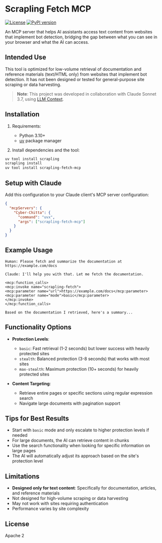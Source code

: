 # Scrapling Fetch MCP

[![License](https://img.shields.io/badge/License-Apache%202.0-blue.svg)](https://opensource.org/licenses/Apache-2.0)
[![PyPI version](https://img.shields.io/pypi/v/scrapling-fetch-mcp.svg)](https://pypi.org/project/scrapling-fetch-mcp/)

An MCP server that helps AI assistants access text content from websites that implement bot detection, bridging the gap between what you can see in your browser and what the AI can access.

## Intended Use

This tool is optimized for low-volume retrieval of documentation and reference materials (text/HTML only) from websites that implement bot detection. It has not been designed or tested for general-purpose site scraping or data harvesting.

> **Note**: This project was developed in collaboration with Claude Sonnet 3.7, using [LLM Context](https://github.com/cyberchitta/llm-context.py).

## Installation

1. Requirements:
   - Python 3.10+
   - [uv](https://github.com/astral-sh/uv) package manager

2. Install dependencies and the tool:
```bash
uv tool install scrapling
scrapling install
uv tool install scrapling-fetch-mcp
```

## Setup with Claude

Add this configuration to your Claude client's MCP server configuration:

```json
{
  "mcpServers": {
    "Cyber-Chitta": {
      "command": "uvx",
      "args": ["scrapling-fetch-mcp"]
    }
  }
}
```

## Example Usage

```
Human: Please fetch and summarize the documentation at https://example.com/docs

Claude: I'll help you with that. Let me fetch the documentation.

<mcp:function_calls>
<mcp:invoke name="scrapling-fetch">
<mcp:parameter name="url">https://example.com/docs</mcp:parameter>
<mcp:parameter name="mode">basic</mcp:parameter>
</mcp:invoke>
</mcp:function_calls>

Based on the documentation I retrieved, here's a summary...
```

## Functionality Options

- **Protection Levels**:
  - `basic`: Fast retrieval (1-2 seconds) but lower success with heavily protected sites
  - `stealth`: Balanced protection (3-8 seconds) that works with most sites
  - `max-stealth`: Maximum protection (10+ seconds) for heavily protected sites

- **Content Targeting**:
  - Retrieve entire pages or specific sections using regular expression search
  - Navigate large documents with pagination support

## Tips for Best Results

- Start with `basic` mode and only escalate to higher protection levels if needed
- For large documents, the AI can retrieve content in chunks
- Use the search functionality when looking for specific information on large pages
- The AI will automatically adjust its approach based on the site's protection level

## Limitations

- **Designed only for text content**: Specifically for documentation, articles, and reference materials
- Not designed for high-volume scraping or data harvesting
- May not work with sites requiring authentication
- Performance varies by site complexity

## License

Apache 2

